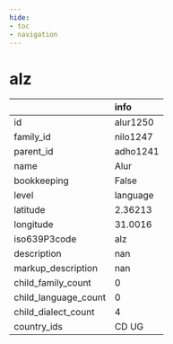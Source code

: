 ```yaml
---
hide:
- toc
- navigation
---
```

# alz
|                      | info     |
|:---------------------|:---------|
| id                   | alur1250 |
| family_id            | nilo1247 |
| parent_id            | adho1241 |
| name                 | Alur     |
| bookkeeping          | False    |
| level                | language |
| latitude             | 2.36213  |
| longitude            | 31.0016  |
| iso639P3code         | alz      |
| description          | nan      |
| markup_description   | nan      |
| child_family_count   | 0        |
| child_language_count | 0        |
| child_dialect_count  | 4        |
| country_ids          | CD UG    |